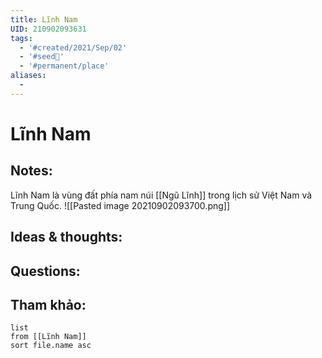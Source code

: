 ```yaml
---
title: Lĩnh Nam
UID: 210902093631
tags:
  - '#created/2021/Sep/02'
  - '#seed🥜'
  - '#permanent/place'
aliases:
  - 
---
```

# Lĩnh Nam

## Notes:
Lĩnh Nam là vùng đất phía nam núi [[Ngũ Lĩnh]] trong lịch sử Việt Nam và Trung Quốc.
![[Pasted image 20210902093700.png]]

## Ideas & thoughts:

## Questions:


## Tham khảo:
```dataview
list
from [[Lĩnh Nam]]
sort file.name asc
```